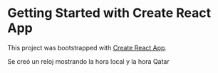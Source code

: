 # Getting Started with Create React App

This project was bootstrapped with [Create React App](https://github.com/facebook/create-react-app).

Se creó un reloj mostrando la hora local y la hora Qatar
